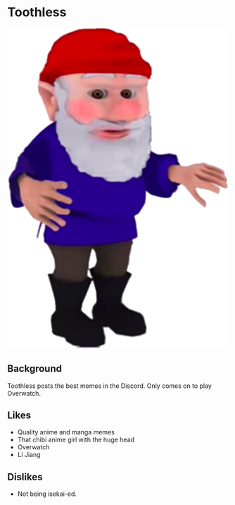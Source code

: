 # Toothless

<img src="Gnome.png" alt="Gnome">

## Background

Toothless posts the best memes in the Discord.
Only comes on to play Overwatch.

## Likes

- Quality anime and manga memes
- That chibi anime girl with the huge head 
- Overwatch
- Li Jiang

## Dislikes

- Not being isekai-ed.

